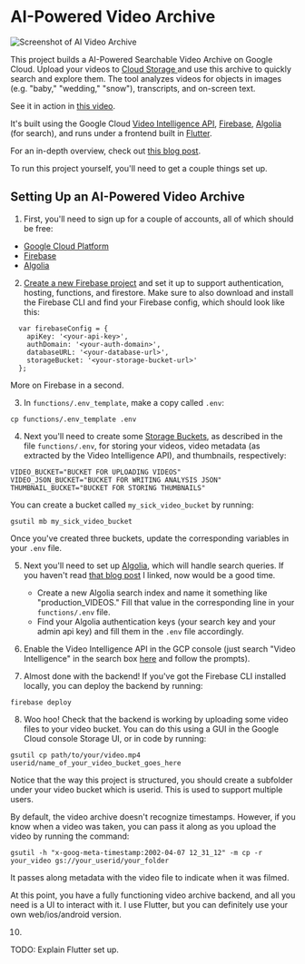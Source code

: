 # AI-Powered Video Archive
![Screenshot of AI Video Archive](./readme_pics/ui_preview.png)

This project builds a AI-Powered Searchable Video Archive on Google Cloud. 
Upload your videos to [Cloud Storage ](cloud.google.com/storage) 
and use this archive to quickly search and explore them. The tool analyzes
videos for objects in images (e.g. "baby," "wedding," "snow"), transcripts,
and on-screen text. 

See it in action in [this video](https://youtu.be/_IeS1m8r6SY).

It's built using the Google Cloud [Video Intelligence API](cloud.google.com/video-intelligence), [Firebase](firebase.com), [Algolia](algolia.com) (for search),
and runs under a frontend built in [Flutter](flutter.dev).

For an in-depth overview, check out [this blog post](https://daleonai.com/building-an-ai-powered-searchable-video-archive).

To run this project yourself, you'll need to get a couple things set up.

## Setting Up an AI-Powered Video Archive

1. First, you'll need to sign up for a couple of accounts, all of which should be free:
- [Google Cloud Platform](cloud.google.com)
- [Firebase](firebase.com)
- [Algolia](algolia.com)

2. [Create a new Firebase project](https://firebase.google.com/docs/storage/web/start) and set it up to support authentication, hosting, functions, and firestore. Make sure to also download and install the Firebase CLI and find your Firebase config, which should look like this:

```
  var firebaseConfig = {
    apiKey: '<your-api-key>',
    authDomain: '<your-auth-domain>',
    databaseURL: '<your-database-url>',
    storageBucket: '<your-storage-bucket-url>'
  };
```

More on Firebase in a second.

3. In `functions/.env_template`, make a copy called `.env`:

```cp functions/.env_template .env```

4. Next you'll need to create some [Storage Buckets](cloud.google.com/storage), as 
described in the file `functions/.env`, for storing your videos,
video metadata (as extracted by the Video Intelligence API), and thumbnails, respectively:

```
VIDEO_BUCKET="BUCKET FOR UPLOADING VIDEOS"
VIDEO_JSON_BUCKET="BUCKET FOR WRITING ANALYSIS JSON"
THUMBNAIL_BUCKET="BUCKET FOR STORING THUMBNAILS"
```

You can create a bucket called `my_sick_video_bucket` by running:

`gsutil mb my_sick_video_bucket`

Once you've created three buckets, update the corresponding variables in your `.env` file.

5. Next you'll need to set up [Algolia](algolia.com), which will handle search queries. If you haven't read [that blog post](https://daleonai.com/building-an-ai-powered-searchable-video-archive) I linked, now would be a good
time.
    - Create a new Algolia search index and name it something like "production_VIDEOS." Fill that value in the corresponding line in your `functions/.env` file.
    - Find your Algolia authentication keys (your search key and your admin api key)
    and fill them in the `.env` file accordingly.

6. Enable the Video Intelligence API in the GCP console (just search "Video Intelligence" in the search box [here](https://console.cloud.google.com/apis/library) and follow the prompts). 

7. Almost done with the backend! If you've got the Firebase CLI installed locally, you can deploy the backend by running:

`firebase deploy`

8. Woo hoo! Check that the backend is working by uploading some video files to 
your video bucket. You can do this using a GUI in the Google Cloud console Storage UI, or in code by running:

`gsutil cp path/to/your/video.mp4 userid/name_of_your_video_bucket_goes_here`

Notice that the way this project is structured, you should create a subfolder
under your video bucket which is userid. This is used to support multiple users.

By default, the video archive doesn't recognize timestamps. However, if you know
when a video was taken, you can pass it along as you upload the video by running the command:

```
gsutil -h "x-goog-meta-timestamp:2002-04-07 12_31_12" -m cp -r your_video gs://your_userid/your_folder
```

It passes along metadata with the video file to indicate when it was filmed.

At this point, you have a fully functioning video archive backend, and all you need is a 
UI to interact with it. I use Flutter, but you can definitely use your own web/ios/android version.

10.
TODO: Explain Flutter set up.